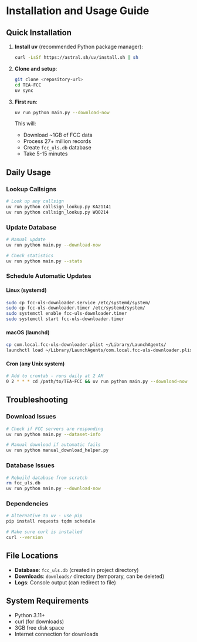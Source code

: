 # Installation and Usage Guide

## Quick Installation

1. **Install uv** (recommended Python package manager):
   ```bash
   curl -LsSf https://astral.sh/uv/install.sh | sh
   ```

2. **Clone and setup**:
   ```bash
   git clone <repository-url>
   cd TEA-FCC
   uv sync
   ```

3. **First run**:
   ```bash
   uv run python main.py --download-now
   ```
   
   This will:
   - Download ~1GB of FCC data
   - Process 27+ million records  
   - Create `fcc_uls.db` database
   - Take 5-15 minutes

## Daily Usage

### Lookup Callsigns
```bash
# Look up any callsign
uv run python callsign_lookup.py KA21141
uv run python callsign_lookup.py WQO214
```

### Update Database
```bash
# Manual update
uv run python main.py --download-now

# Check statistics
uv run python main.py --stats
```

### Schedule Automatic Updates

#### Linux (systemd)
```bash
sudo cp fcc-uls-downloader.service /etc/systemd/system/
sudo cp fcc-uls-downloader.timer /etc/systemd/system/
sudo systemctl enable fcc-uls-downloader.timer
sudo systemctl start fcc-uls-downloader.timer
```

#### macOS (launchd)
```bash
cp com.local.fcc-uls-downloader.plist ~/Library/LaunchAgents/
launchctl load ~/Library/LaunchAgents/com.local.fcc-uls-downloader.plist
```

#### Cron (any Unix system)
```bash
# Add to crontab - runs daily at 2 AM
0 2 * * * cd /path/to/TEA-FCC && uv run python main.py --download-now
```

## Troubleshooting

### Download Issues
```bash
# Check if FCC servers are responding
uv run python main.py --dataset-info

# Manual download if automatic fails
uv run python manual_download_helper.py
```

### Database Issues
```bash
# Rebuild database from scratch
rm fcc_uls.db
uv run python main.py --download-now
```

### Dependencies
```bash
# Alternative to uv - use pip
pip install requests tqdm schedule

# Make sure curl is installed
curl --version
```

## File Locations

- **Database**: `fcc_uls.db` (created in project directory)
- **Downloads**: `downloads/` directory (temporary, can be deleted)
- **Logs**: Console output (can redirect to file)

## System Requirements

- Python 3.11+
- curl (for downloads)
- 3GB free disk space
- Internet connection for downloads
